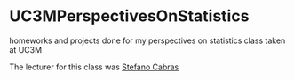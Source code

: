 # UC3MPerspectivesOnStatistics

homeworks and projects done for my perspectives on statistics class taken at UC3M

The lecturer for this class was [Stefano Cabras](https://portal.uc3m.es/portal/page/portal/dpto_estadistica/personal/Stefano_Cabras)
